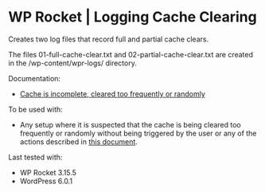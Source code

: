 # WP Rocket | Logging Cache Clearing

Creates two log files that record full and partial cache clears. 

The files 01-full-cache-clear.txt and 02-partial-cache-clear.txt are created in the /wp-content/wpr-logs/ directory.

Documentation:
* [Cache is incomplete, cleared too frequently or randomly](https://docs.wp-rocket.me/article/1640-cache-is-incomplete-cleared-too-frequently-or-randomly)

To be used with:
* Any setup where it is suspected that the cache is being cleared too frequently or randomly without being triggered by the user or any of the actions described in [this document](https://docs.wp-rocket.me/article/78-how-often-is-the-cache-updated). 

Last tested with:
* WP Rocket 3.15.5
* WordPress 6.0.1
